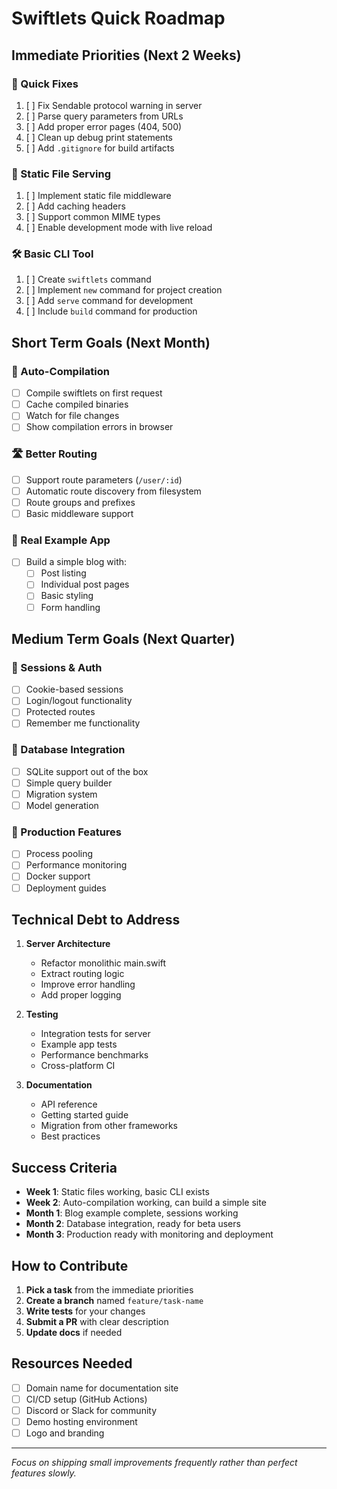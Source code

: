 # Swiftlets Quick Roadmap

## Immediate Priorities (Next 2 Weeks)

### 🔧 Quick Fixes
1. [ ] Fix Sendable protocol warning in server
2. [ ] Parse query parameters from URLs
3. [ ] Add proper error pages (404, 500)
4. [ ] Clean up debug print statements
5. [ ] Add `.gitignore` for build artifacts

### 📁 Static File Serving
1. [ ] Implement static file middleware
2. [ ] Add caching headers
3. [ ] Support common MIME types
4. [ ] Enable development mode with live reload

### 🛠️ Basic CLI Tool
1. [ ] Create `swiftlets` command
2. [ ] Implement `new` command for project creation
3. [ ] Add `serve` command for development
4. [ ] Include `build` command for production

## Short Term Goals (Next Month)

### 🔄 Auto-Compilation
- [ ] Compile swiftlets on first request
- [ ] Cache compiled binaries
- [ ] Watch for file changes
- [ ] Show compilation errors in browser

### 🛣️ Better Routing
- [ ] Support route parameters (`/user/:id`)
- [ ] Automatic route discovery from filesystem
- [ ] Route groups and prefixes
- [ ] Basic middleware support

### 📝 Real Example App
- [ ] Build a simple blog with:
  - [ ] Post listing
  - [ ] Individual post pages
  - [ ] Basic styling
  - [ ] Form handling

## Medium Term Goals (Next Quarter)

### 🍪 Sessions & Auth
- [ ] Cookie-based sessions
- [ ] Login/logout functionality
- [ ] Protected routes
- [ ] Remember me functionality

### 💾 Database Integration
- [ ] SQLite support out of the box
- [ ] Simple query builder
- [ ] Migration system
- [ ] Model generation

### 🚀 Production Features
- [ ] Process pooling
- [ ] Performance monitoring
- [ ] Docker support
- [ ] Deployment guides

## Technical Debt to Address

1. **Server Architecture**
   - Refactor monolithic main.swift
   - Extract routing logic
   - Improve error handling
   - Add proper logging

2. **Testing**
   - Integration tests for server
   - Example app tests
   - Performance benchmarks
   - Cross-platform CI

3. **Documentation**
   - API reference
   - Getting started guide
   - Migration from other frameworks
   - Best practices

## Success Criteria

- **Week 1**: Static files working, basic CLI exists
- **Week 2**: Auto-compilation working, can build a simple site
- **Month 1**: Blog example complete, sessions working
- **Month 2**: Database integration, ready for beta users
- **Month 3**: Production ready with monitoring and deployment

## How to Contribute

1. **Pick a task** from the immediate priorities
2. **Create a branch** named `feature/task-name`
3. **Write tests** for your changes
4. **Submit a PR** with clear description
5. **Update docs** if needed

## Resources Needed

- [ ] Domain name for documentation site
- [ ] CI/CD setup (GitHub Actions)
- [ ] Discord or Slack for community
- [ ] Demo hosting environment
- [ ] Logo and branding

---

*Focus on shipping small improvements frequently rather than perfect features slowly.*